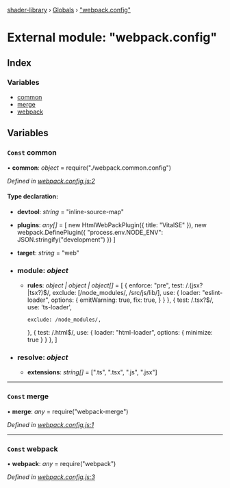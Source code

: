 [shader-library](../README.md) › [Globals](../globals.md) › ["webpack.config"](_webpack_config_.md)

# External module: "webpack.config"

## Index

### Variables

* [common](_webpack_config_.md#const-common)
* [merge](_webpack_config_.md#const-merge)
* [webpack](_webpack_config_.md#const-webpack)

## Variables

### `Const` common

• **common**: *object* = require("./webpack.common.config")

*Defined in [webpack.config.js:2](https://github.com/devjeetr/shader-lib-2/blob/83bd8e1/webpack.config.js#L2)*

#### Type declaration:

* **devtool**: *string* = "inline-source-map"

* **plugins**: *any[]* = [
    new HtmlWebPackPlugin({
      title: "VitalSE"
    }),
    new webpack.DefinePlugin({
      "process.env.NODE_ENV": JSON.stringify("development")
    })
  ]

* **target**: *string* = "web"

* ### **module**: *object*

  * **rules**: *object | object | object[]* = [
      {
        enforce: "pre",
        test: /\.(jsx?|tsx?)$/,
        exclude: [/node_modules/, /src\/js\/lib/],
        use: {
          loader: "eslint-loader",
          options: {
            emitWarning: true,
            fix: true,
          }
        }
      },
      {
        test: /\.tsx?$/,
        use: 'ts-loader',
        
        exclude: /node_modules/,
      },
      {
        test: /\.html$/,
        use: {
          loader: "html-loader",
          options: { minimize: true }
        }
      },
    ]

* ### **resolve**: *object*

  * **extensions**: *string[]* = [".ts", ".tsx", ".js", ".jsx"]

___

### `Const` merge

• **merge**: *any* = require("webpack-merge")

*Defined in [webpack.config.js:1](https://github.com/devjeetr/shader-lib-2/blob/83bd8e1/webpack.config.js#L1)*

___

### `Const` webpack

• **webpack**: *any* = require("webpack")

*Defined in [webpack.config.js:3](https://github.com/devjeetr/shader-lib-2/blob/83bd8e1/webpack.config.js#L3)*
